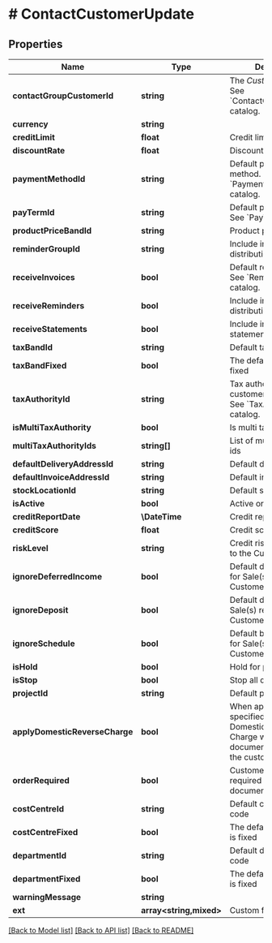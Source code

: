 # # ContactCustomerUpdate

## Properties

Name | Type | Description | Notes
------------ | ------------- | ------------- | -------------
**contactGroupCustomerId** | **string** | The *Customer group*. See &#x60;ContactGroupCustomer&#x60; catalog. | [optional]
**currency** | **string** |  | [optional]
**creditLimit** | **float** | Credit limit | [optional]
**discountRate** | **float** | Discount rate (0 - 100). | [optional]
**paymentMethodId** | **string** | Default payment method. See &#x60;PaymentMethod&#x60; catalog. | [optional]
**payTermId** | **string** | Default payment terms. See &#x60;PayTerm&#x60; catalog. | [optional]
**productPriceBandId** | **string** | Product price band | [optional]
**reminderGroupId** | **string** | Include in invoice distribution | [optional]
**receiveInvoices** | **bool** | Default reminder group. See &#x60;ReminderGroup&#x60; catalog. | [optional]
**receiveReminders** | **bool** | Include in reminder letter distribution | [optional]
**receiveStatements** | **bool** | Include in customer statement distribution | [optional]
**taxBandId** | **string** | Default tax band | [optional]
**taxBandFixed** | **bool** | The default tax band is fixed | [optional]
**taxAuthorityId** | **string** | Tax authority that the customer belongs to. See &#x60;TaxAuthority&#x60; catalog. | [optional]
**isMultiTaxAuthority** | **bool** | Is multi tax authority | [optional]
**multiTaxAuthorityIds** | **string[]** | List of multi tax authority ids | [optional]
**defaultDeliveryAddressId** | **string** | Default delivery address | [optional]
**defaultInvoiceAddressId** | **string** | Default invoice address | [optional]
**stockLocationId** | **string** | Default stock location | [optional]
**isActive** | **bool** | Active or locked | [optional]
**creditReportDate** | **\DateTime** | Credit report date | [optional]
**creditScore** | **float** | Credit score | [optional]
**riskLevel** | **string** | Credit risk level assigned to the Customer. | [optional]
**ignoreDeferredIncome** | **bool** | Default deferred income for Sale(s) related to this Customer. | [optional]
**ignoreDeposit** | **bool** | Default deposits for Sale(s) related to this Customer. | [optional]
**ignoreSchedule** | **bool** | Default billing schedules for Sale(s) related to this Customer. | [optional]
**isHold** | **bool** | Hold for posting | [optional]
**isStop** | **bool** | Stop all documents | [optional]
**projectId** | **string** | Default project. | [optional]
**applyDomesticReverseCharge** | **bool** | When applicable for the specified Tax Authority, Domestic Reverse Charge will be applied to documents produced for the customer | [optional]
**orderRequired** | **bool** | Customer Order no is required on Sale documents | [optional]
**costCentreId** | **string** | Default cost centre id or code | [optional]
**costCentreFixed** | **bool** | The default cost centre is fixed | [optional]
**departmentId** | **string** | Default department id or code | [optional]
**departmentFixed** | **bool** | The default department is fixed | [optional]
**warningMessage** | **string** |  | [optional]
**ext** | **array<string,mixed>** | Custom fields | [optional]

[[Back to Model list]](../../README.md#models) [[Back to API list]](../../README.md#endpoints) [[Back to README]](../../README.md)
